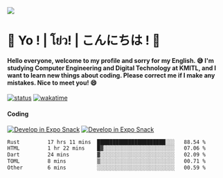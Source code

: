 <a href="#">
  <img src="https://user-images.githubusercontent.com/53619535/207896410-fee92aa4-65f2-4b27-91d3-86f8424178d3.gif" />
</a>

# 👋 Yo ! | โย่ว! | こんにちは ! 👋

<h4>Hello everyone, welcome to my profile and sorry for my English. 😅
I'm studying Computer Engineering and Digital Technology at KMITL, and I want to learn new things about coding. Please correct me if I make any mistakes. Nice to meet you! 😄</h4>

[![status](https://img.shields.io/badge/Freelance_status-Not_Avaliable-red)](https://whyzotee.vercel.app)
[![wakatime](https://wakatime.com/badge/user/3ff4daa0-dc37-4cca-9446-11cce239b396.svg)](https://wakatime.com/@3ff4daa0-dc37-4cca-9446-11cce239b396)

#### Coding
[![Develop in Expo Snack](https://img.shields.io/badge/Flutter-119EFF.svg?style=for-the-badge&logo=flutter&labelColor=FFF&logoColor=119EFF)](https://flutter.dev/)
[![Develop in Expo Snack](https://img.shields.io/badge/Expo-000.svg?style=for-the-badge&logo=EXPO&labelColor=FFF&logoColor=000)](https://expo.dev/)

<!--START_SECTION:waka-->

```txt
Rust         17 hrs 11 mins  ██████████████████████░░░   88.54 %
HTML         1 hr 22 mins    █▓░░░░░░░░░░░░░░░░░░░░░░░   07.06 %
Dart         24 mins         ▓░░░░░░░░░░░░░░░░░░░░░░░░   02.09 %
TOML         8 mins          ▒░░░░░░░░░░░░░░░░░░░░░░░░   00.71 %
Other        6 mins          ░░░░░░░░░░░░░░░░░░░░░░░░░   00.59 %
```

<!--END_SECTION:waka-->
